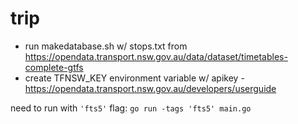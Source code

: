 # trip

- run makedatabase.sh w/ stops.txt from https://opendata.transport.nsw.gov.au/data/dataset/timetables-complete-gtfs
- create TFNSW_KEY environment variable w/ apikey - https://opendata.transport.nsw.gov.au/developers/userguide

need to run with `'fts5'` flag: `go run -tags 'fts5' main.go`
